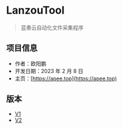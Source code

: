 # LanzouTool

> 蓝奏云自动化文件采集程序

## 项目信息

- 作者：欧阳鹏
- 开发日期：2023 年 2 月 8 日
- 主页：[https://apee.top](https://apee.top)

## 版本

- [V1](V1)
- [V2](V2)
